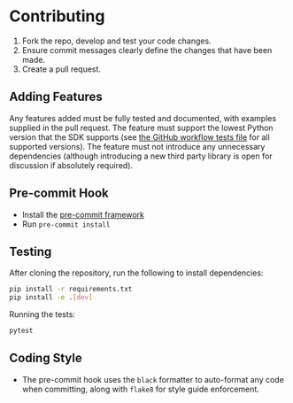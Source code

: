# Contributing

   1. Fork the repo, develop and test your code changes.
   2. Ensure commit messages clearly define the changes that have been made.
   3. Create a pull request.
   
## Adding Features

Any features added must be fully tested and documented, with examples supplied in the pull request.
The feature must support the lowest Python version that the SDK supports (see [the GitHub workflow tests file](./.github/workflows/tests.yaml) for all supported versions).  The feature
must not introduce any unnecessary dependencies (although introducing a new third party library
is open for discussion if absolutely required).

## Pre-commit Hook

* Install the [pre-commit framework](https://pre-commit.com/)
* Run `pre-commit install`

## Testing

After cloning the repository, run the following to install dependencies:

```bash
pip install -r requirements.txt
pip install -e .[dev]
```

Running the tests:

```bash
pytest
```

## Coding Style

* The pre-commit hook uses the `black` formatter to auto-format any code when committing,
 along with `flake8` for style guide enforcement.
